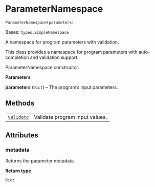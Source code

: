 # ParameterNamespace

<span id="undefined" />

`ParameterNamespace(parameters)`

Bases: `types.SimpleNamespace`

A namespace for program parameters with validation.

This class provides a namespace for program parameters with auto-completion and validation support.

ParameterNamespace constructor.

**Parameters**

**parameters** (`Dict`) – The program’s input parameters.

## Methods

|                                                                                                                                                                                               |                                |
| --------------------------------------------------------------------------------------------------------------------------------------------------------------------------------------------- | ------------------------------ |
| [`validate`](qiskit.providers.ibmq.runtime.ParameterNamespace.validate#qiskit.providers.ibmq.runtime.ParameterNamespace.validate "qiskit.providers.ibmq.runtime.ParameterNamespace.validate") | Validate program input values. |

## Attributes

<span id="undefined" />

### metadata

Returns the parameter metadata

**Return type**

`Dict`
